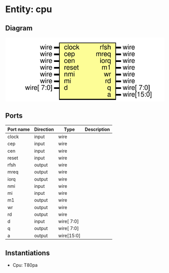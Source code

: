 # Entity: cpu
## Diagram
![Diagram](cpu.svg "Diagram")
## Ports
| Port name | Direction | Type       | Description |
| --------- | --------- | ---------- | ----------- |
| clock     | input     | wire       |             |
| cep       | input     | wire       |             |
| cen       | input     | wire       |             |
| reset     | input     | wire       |             |
| rfsh      | output    | wire       |             |
| mreq      | output    | wire       |             |
| iorq      | output    | wire       |             |
| nmi       | input     | wire       |             |
| mi        | input     | wire       |             |
| m1        | output    | wire       |             |
| wr        | output    | wire       |             |
| rd        | output    | wire       |             |
| d         | input     | wire[ 7:0] |             |
| q         | output    | wire[ 7:0] |             |
| a         | output    | wire[15:0] |             |
## Instantiations
- Cpu: T80pa
